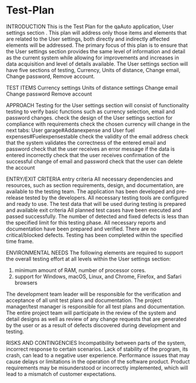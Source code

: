 # Test-Plan
INTRODUCTION This is the Test Plan for the qaAuto application, User settings section . This plan will address only those items and elements that are related to the User settings, both directly and indirectly affected elements will be addressed. The primary focus of this plan is to ensure that the User settings section provides the same level of information and detail as the current system while allowing for improvements and increases in data acquisition and level of details available. The User settings section will have five sections of testing, Currency, Units of distance, Change email, Change password, Remove account. 

TEST ITEMS 
Currency settings 
Units of distance settings 
Change email 
Change password
Remove account

APPROACH 
Testing for the User settings section will consist of functionality testing to verify basic functions such as currency selection, email  and password changes. 
check the design of the User settings section for compliance with requirements
check the chosen currency will change in the next tabs: User garage#Addanexpense and User fuel expenses#Fuelexpensestable
check the validity of the email address
check that the system validates the correctness of the entered email and password
check that the user receives an error message if the data is entered incorrectly
check that the user receives confirmation of the successful change of email and password
check that the user can delete the account

ENTRY/EXIT CRITERIA 
entry criteria
All necessary dependencies and resources, such as section requirements, design, and documentation, are available to the testing team.
The application has been developed and pre-release tested by the developers.
All necessary testing tools are configured and ready to use.
The test data that will be used during testing is prepared and available
exit criteria
All planned test cases have been executed and passed successfully.
The number of detected and fixed defects is less than the specified limit for this testing phase.
All necessary reports and documentation have been prepared and verified.
There are no critical/blocked defects.
Testing has been completed within the specified time frame.

ENVIRONMENTAL NEEDS 
The following elements are required to support the overall testing effort at all levels within the User settings section:
1. minimum amount of RAM, number of processor cores.
2. support for Windows, macOS, Linux, and Chrome, Firefox, and Safari browsers


The development team leader will be responsible for the verification and acceptance of all unit test plans and documentation.
The project manager/test manager is responsible for all test plans and documentation.
The entire project team will participate in the review of the system and detail designs as well as review of any change requests that are generated by the user or as a result of defects discovered during development and testing. 

RISKS AND CONTINGENCIES 
Incompatibility between parts of the system, incorrect response to certain scenarios.
Lack of stability of the program, its crash, can lead to a negative user experience.
Performance issues that may cause delays or limitations in the operation of the software product.
Product requirements may be misunderstood or incorrectly implemented, which will lead to a mismatch of customer expectations.


